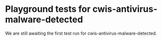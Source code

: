 # Playground tests for cwis-antivirus-malware-detected
We are still awaiting the first test run for cwis-antivirus-malware-detected.
